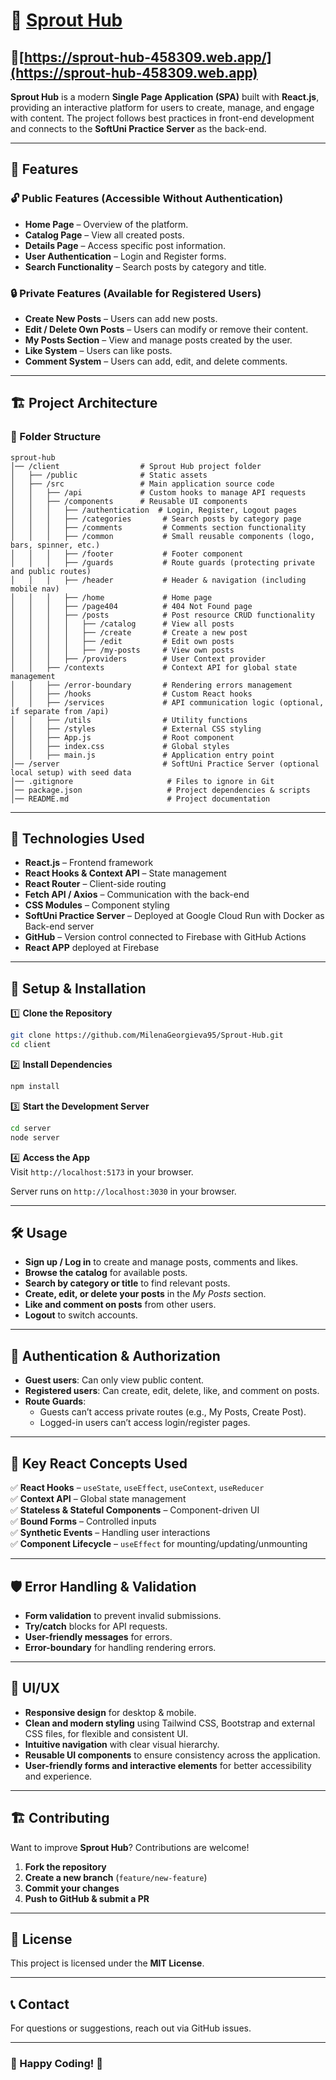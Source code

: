 # 🌱 [Sprout Hub](https://sprout-hub-458309.web.app/)

## 📌[https://sprout-hub-458309.web.app/](https://sprout-hub-458309.web.app)

**Sprout Hub** is a modern **Single Page Application (SPA)** built with **React.js**, providing an interactive platform for users to create, manage, and engage with content. The project follows best practices in front-end development and connects to the **SoftUni Practice Server** as the back-end.

---

## 📌 Features

### 🔓 Public Features (Accessible Without Authentication)

- **Home Page** – Overview of the platform.
- **Catalog Page** – View all created posts.
- **Details Page** – Access specific post information.
- **User Authentication** – Login and Register forms.
- **Search Functionality** – Search posts by category and title.

### 🔒 Private Features (Available for Registered Users)

- **Create New Posts** – Users can add new posts.
- **Edit / Delete Own Posts** – Users can modify or remove their content.
- **My Posts Section** – View and manage posts created by the user.
- **Like System** – Users can like posts.
- **Comment System** – Users can add, edit, and delete comments.

---

## 🏗 Project Architecture

### 📂 Folder Structure

```
sprout-hub
│── /client                  # Sprout Hub project folder
│   ├── /public              # Static assets
│   ├── /src                 # Main application source code
│   │   ├── /api             # Custom hooks to manage API requests
│   │   ├── /components      # Reusable UI components
│   │   │   ├── /authentication  # Login, Register, Logout pages
│   │   │   ├── /categories       # Search posts by category page
│   │   │   ├── /comments         # Comments section functionality
│   │   │   ├── /common           # Small reusable components (logo, bars, spinner, etc.)
│   │   │   ├── /footer           # Footer component
│   │   │   ├── /guards           # Route guards (protecting private and public routes)
│   │   │   ├── /header           # Header & navigation (including mobile nav)
│   │   │   ├── /home             # Home page
│   │   │   ├── /page404          # 404 Not Found page
│   │   │   ├── /posts            # Post resource CRUD functionality
│   │   │   │   ├── /catalog      # View all posts
│   │   │   │   ├── /create       # Create a new post
│   │   │   │   ├── /edit         # Edit own posts
│   │   │   │   ├── /my-posts     # View own posts
│   │   │   ├── /providers        # User Context provider
│   │   ├── /contexts             # Context API for global state management
│   │   ├── /error-boundary       # Rendering errors management
│   │   ├── /hooks                # Custom React hooks
│   │   ├── /services             # API communication logic (optional, if separate from /api)
│   │   ├── /utils                # Utility functions
│   │   ├── /styles               # External CSS styling
│   │   ├── App.js                # Root component
│   │   ├── index.css             # Global styles
│   │   ├── main.js               # Application entry point
│── /server                       # SoftUni Practice Server (optional local setup) with seed data
│── .gitignore                     # Files to ignore in Git
│── package.json                   # Project dependencies & scripts
│── README.md                      # Project documentation
```

---

## 🚀 Technologies Used

- **React.js** – Frontend framework
- **React Hooks & Context API** – State management
- **React Router** – Client-side routing
- **Fetch API / Axios** – Communication with the back-end
- **CSS Modules** – Component styling
- **SoftUni Practice Server** – Deployed at Google Cloud Run with Docker as Back-end server
- **GitHub** – Version control connected to Firebase with GitHub Actions
- **React APP** deployed at Firebase

---

## 🔧 Setup & Installation

1️⃣ **Clone the Repository**

```bash
git clone https://github.com/MilenaGeorgieva95/Sprout-Hub.git
cd client
```

2️⃣ **Install Dependencies**

```bash
npm install
```

3️⃣ **Start the Development Server**

```bash
cd server
node server
```

4️⃣ **Access the App**  
Visit `http://localhost:5173` in your browser.

Server runs on `http://localhost:3030` in your browser.

---

## 🛠 Usage

- **Sign up / Log in** to create and manage posts, comments and likes.
- **Browse the catalog** for available posts.
- **Search by category or title** to find relevant posts.
- **Create, edit, or delete your posts** in the _My Posts_ section.
- **Like and comment on posts** from other users.
- **Logout** to switch accounts.

---

## 🔐 Authentication & Authorization

- **Guest users**: Can only view public content.
- **Registered users**: Can create, edit, delete, like, and comment on posts.
- **Route Guards**:
  - Guests can’t access private routes (e.g., My Posts, Create Post).
  - Logged-in users can’t access login/register pages.

---

## 🎯 Key React Concepts Used

✅ **React Hooks** – `useState`, `useEffect`, `useContext`, `useReducer`  
✅ **Context API** – Global state management  
✅ **Stateless & Stateful Components** – Component-driven UI  
✅ **Bound Forms** – Controlled inputs  
✅ **Synthetic Events** – Handling user interactions  
✅ **Component Lifecycle** – `useEffect` for mounting/updating/unmounting

---

## 🛡 Error Handling & Validation

- **Form validation** to prevent invalid submissions.
- **Try/catch** blocks for API requests.
- **User-friendly messages** for errors.
- **Error-boundary** for handling rendering errors.

---

## 🎨 UI/UX

- **Responsive design** for desktop & mobile.
- **Clean and modern styling** using Tailwind CSS, Bootstrap and external CSS files, for flexible and consistent UI.
- **Intuitive navigation** with clear visual hierarchy.
- **Reusable UI components** to ensure consistency across the application.
- **User-friendly forms and interactive elements** for better accessibility and experience.

---

## 🏗 Contributing

Want to improve **Sprout Hub**? Contributions are welcome!

1. **Fork the repository**
2. **Create a new branch** (`feature/new-feature`)
3. **Commit your changes**
4. **Push to GitHub & submit a PR**

---

## 📜 License

This project is licensed under the **MIT License**.

---

## 📞 Contact

For questions or suggestions, reach out via GitHub issues.

---

### 🚀 Happy Coding! 🚀
